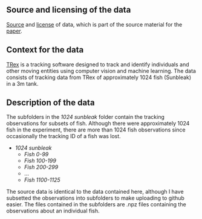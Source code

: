 ## Source and licensing of the data
[Source](https://dx.doi.org/10.17617/3.4y) and [license](https://creativecommons.org/licenses/by/4.0/) of data, which is part of the source material for the [paper](https://doi.org/10.7554/eLife.64000).

## Context for the data
[TRex](https://trex.run/docs/) is a tracking software designed to track and identify individuals and other moving entities using computer vision and machine learning. The data consists of tracking data from TRex of approximately 1024 fish (Sunbleak) in a 3m tank. 

## Description of the data
The subfolders in the *1024 sunbleak* folder contain the tracking observations for subsets of fish. Although there were approximately 1024 fish in the experiment, there are more than 1024 fish observations since occasionally the tracking ID of a fish was lost. 
* *1024 sunbleak*
  * *Fish 0-99*
  * *Fish 100-199*
  * *Fish 200-299*
  * ...
  * *Fish 1100-1125*
  
The source data is identical to the data contained here, although I have subsetted the observations into subfolders to make uploading to github easier. The files contained in the subfolders are .npz files containing the observations about an individual fish. 
